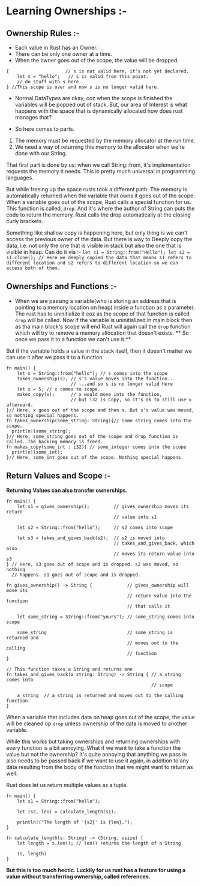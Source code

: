 # Learning Ownerships :-

## Ownership Rules :-
 - Each value in Rust has an Owner.
 - There can be only one owner at a time.
 - When the owner goes out of the scope, the value will be dropped.

``` 
{                     // s is not valid here, it's not yet declared. 
    let s = "hello";   // s is valid from this point.
    // do stuff with s here.
} //This scope is over and now s is no longer valid here.
```

 - Normal DataTypes are okay, coz when the scope is finished the variables will be popped out of stack.
 But, our area of Interest is what happens with the space that is dynamically allocated how does rust manages that?

 - So here comes to parts. 
 1. The memory must be requested by the memory allocator at the run time.
 2. We need a way of returning this memory to the allocator when we're done with our String.

 That first part is done by us: when we call String::from, it's implementation requests the memory it needs.
This is pretty much universal in programming languages.

But while freeing up the space rusts took a different path: The memory is automatically returned when the variable that owns it goes out of the scope. When a variable goes out of the scope, Rust calls a special function for us. This function is called, `drop`. And it's where the author of String can puts the code to return the memory. Rust calls the drop automatically at the closing curly brackets.

Something like shallow copy is happening here, but only thing is we can't access the previous owner of the data.
But there is way to Deeply copy the data, i.e. not only the one that is visible in stack but also the one that is visible in heap.
Can do it via :-
`let s1 = String::from("Hello");
let s2 = s1.clone();
// Here we deeply copied the data that means s1 refers to different location and s2 refers to different location so we can access both of them.`

## Ownerships and Functions :-
- When we are passing a variable(who is storing an address that is pointing to a memory location on heap) inside a function as a parameter. The rust has to uninitialize it coz as the scope of that function is called `drop` will be called. Now if the variable is uninitialized in main block then as tha main block's scope will end Rust will again call the  `drop` function which will try to remove a memory allocation that doesn't exists.
** So once we pass it to a function we can't use it.**

But if the variable holds a value in the stack itself, then it doesn't matter we can use it after we pass it to a function.

```
fn main() {
    let s = String::from("hello"); // s comes into the scope
    takes_ownership(s); // s's value moves into the function...
                        // ...and so s is no longer valid here
    let x = 5; // x comes to scope.
    makes_copy(x);      // x would move into the function,
                        // but i32 is Copy, so it's ok to still use x afterward.
}// Here, x goes out of the scope and then s. But s's value was moved, so nothing special happens.
fn takes_ownership(some_string: String){// Some string comes into the scope.
  println!(some_string);
}// Here, some_string goes out of the scope and drop function is called. The backing memory is freed.
fn makes_copy(some_int : i32){ // some_integer comes into the scope
  println!(some_int);
}// Here, some_int goes out of the scope. Nothing special happens.
```

## Return Values and Scope :-
**Returning Values can also transfer ownerships.**

```
fn main() {
    let s1 = gives_ownership();         // gives_ownership moves its return
                                        // value into s1

    let s2 = String::from("hello");     // s2 comes into scope

    let s3 = takes_and_gives_back(s2);  // s2 is moved into
                                        // takes_and_gives_back, which also
                                        // moves its return value into s3
} // Here, s3 goes out of scope and is dropped. s2 was moved, so nothing
  // happens. s1 goes out of scope and is dropped.

fn gives_ownership() -> String {             // gives_ownership will move its
                                             // return value into the function
                                             // that calls it

    let some_string = String::from("yours"); // some_string comes into scope

    some_string                              // some_string is returned and
                                             // moves out to the calling
                                             // function
}

// This function takes a String and returns one
fn takes_and_gives_back(a_string: String) -> String { // a_string comes into
                                                      // scope

    a_string  // a_string is returned and moves out to the calling function
}
```

When a variable that includes data on heap goes out of the scope, the value will be cleaned up `drop` unless ownership of the data is moved to another variable.

While this works but taking ownerships and returning ownerships with every function is a bit annoying. What if we want to take a function the value but not the ownership? It's quite annoying that anything we pass in also needs to be passed back if we want to use it again, in addition to any data resulting from the body of the function that we might want to return as well.

Rust does let us return multiple values as a tuple.

```
fn main() {
    let s1 = String::from("hello");

    let (s2, len) = calculate_length(s1);

    println!("The length of '{s2}' is {len}.");
}

fn calculate_length(s: String) -> (String, usize) {
    let length = s.len(); // len() returns the length of a String

    (s, length)
}
```

**But this is too much hectic. Luckily for us rust has a feature for using a value without transferring ownership, called references.**

